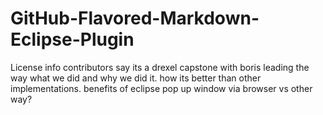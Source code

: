# GitHub-Flavored-Markdown-Eclipse-Plugin
License info
contributors
say its a drexel capstone with boris leading the way
what we did and why we did it. how its better than other implementations. benefits of eclipse pop up window via browser vs other way?

